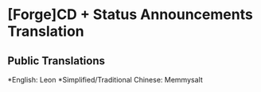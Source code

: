 # [Forge]CD + Status Announcements Translation
## Public Translations
  *English: Leon
  *Simplified/Traditional Chinese: Memmysalt
  
